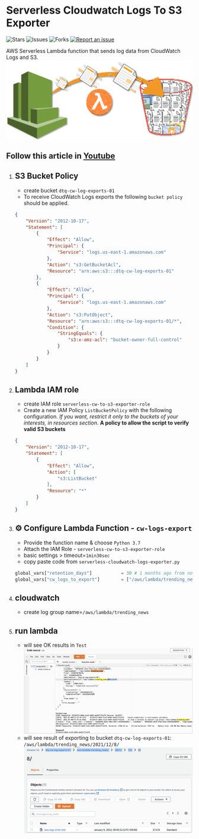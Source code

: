 # Serverless Cloudwatch Logs To S3 Exporter

![Stars](https://img.shields.io/github/stars/tquangdo/aws-lambda-export-cwatch-to-s3?color=f05340)
![Issues](https://img.shields.io/github/issues/tquangdo/aws-lambda-export-cwatch-to-s3?color=f05340)
![Forks](https://img.shields.io/github/forks/tquangdo/aws-lambda-export-cwatch-to-s3?color=f05340)
[![Report an issue](https://img.shields.io/badge/Support-Issues-green)](https://github.com/tquangdo/aws-lambda-export-cwatch-to-s3/issues/new)

AWS Serverless Lambda function that sends log data from CloudWatch Logs and S3.
![Fig : Serverless Cloudwatch Logs To S3 Exporter](images/serverless-cloudwatch-logs-exporter.png)

## Follow this article in [Youtube](https://www.youtube.com/watch?v=JS0bDErJ9Rw&list=PLxzKY3wu0_FKok5gI1v4g4S-g-PLaW9YD&index=31&t=0s)

1. ## S3 Bucket Policy
    - create bucket `dtq-cw-log-exports-01`
    - To receive CloudWatch Logs exports the following `bucket policy` should be applied.

    ```json
    {
        "Version": "2012-10-17",
        "Statement": [
            {
                "Effect": "Allow",
                "Principal": {
                    "Service": "logs.us-east-1.amazonaws.com"
                },
                "Action": "s3:GetBucketAcl",
                "Resource": "arn:aws:s3:::dtq-cw-log-exports-01"
            },
            {
                "Effect": "Allow",
                "Principal": {
                    "Service": "logs.us-east-1.amazonaws.com"
                },
                "Action": "s3:PutObject",
                "Resource": "arn:aws:s3:::dtq-cw-log-exports-01/*",
                "Condition": {
                    "StringEquals": {
                        "s3:x-amz-acl": "bucket-owner-full-control"
                    }
                }
            }
        ]
    }
    ```

1. ## Lambda IAM role
    - create IAM role `serverless-cw-to-s3-exporter-role`
    - Create a new IAM Policy `ListBucketPolicy` with the following  configuration. _If you want, restrict it only to the buckets of your interests, in resources section_.
    **A policy to allow the script to verify valid S3 buckets**

    ```json
    {
        "Version": "2012-10-17",
        "Statement": [
            {
                "Effect": "Allow",
                "Action": [
                    "s3:ListBucket"
                ],
                "Resource": "*"
            }
        ]
    }
    ```

1. ## ⚙️ Configure Lambda Function - `cw-logs-export`
    - Provide the function name & choose `Python 3.7`
    - Attach the IAM Role - `serverless-cw-to-s3-exporter-role`
    - basic settings > timeout=`1min30sec`
    - copy paste code from `serverless-cloudwatch-logs-exporter.py`

    ```py
    global_vars["retention_days"]           = 30 # 1 months ago from now
    global_vars["cw_logs_to_export"]        = ["/aws/lambda/trending_news"]
    ```

1. ## cloudwatch
    - create log group name=`/aws/lambda/trending_news`

1. ## run lambda
    - will see OK results in `Test`
    ![lambda](images/lambda.png)
    - will see result of exporting to bucket `dtq-cw-log-exports-01`: `/aws/lambda/trending_news/2021/12/8/`
    ![s3](images/s3.png)
